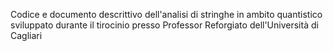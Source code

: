 Codice e documento descrittivo dell'analisi di stringhe in ambito quantistico sviluppato durante il tirocinio presso Professor Reforgiato dell'Università di Cagliari
